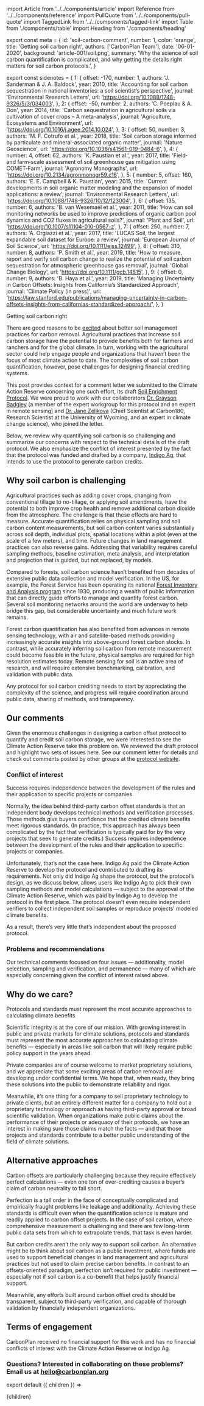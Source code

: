 import Article from '../../components/article'
import Reference from '../../components/reference'
import PullQuote from '../../components/pull-quote'
import TaggedLink from '../../components/tagged-link'
import Table from './components/table'
import Heading from './components/heading'

export const meta = {
  id: 'soil-carbon-comment',
  number: 1,
  color: 'orange',
  title: 'Getting soil carbon right',
  authors: ['CarbonPlan Team'],
  date: '06-01-2020',
  background: 'article-001/soil.png',
  summary:
    'Why the science of soil carbon quantification is complicated, and why getting the details right matters for soil carbon protocols.',
}

export const sidenotes = {
  1: {
    offset: -170,
    number: 1,
    authors: 'J. Sanderman & J. A. Baldock',
    year: 2010,
    title:
      'Accounting for soil carbon sequestration in national inventories: a soil scientist’s perspective',
    journal: 'Environmental Research Letters',
    url: 'https://doi.org/10.1088/1748-9326/5/3/034003',
  },
  2: {
    offset: -50,
    number: 2,
    authors: 'C. Poeplau & A. Don',
    year: 2014,
    title:
      'Carbon sequestration in agricultural soils via cultivation of cover crops – A meta-analysis',
    journal: 'Agriculture, Ecosystems and Environment',
    url: 'https://doi.org/10.1016/j.agee.2014.10.024',
  },
  3: {
    offset: 50,
    number: 3,
    authors: 'M. F. Cotrufo et al.',
    year: 2018,
    title:
      'Soil carbon storage informed by particulate and mineral-associated organic matter',
    journal: 'Nature Geoscience',
    url: 'https://doi.org/10.1038/s41561-019-0484-6',
  },
  4: {
    number: 4,
    offset: 62,
    authors: 'K. Paustian et al.',
    year: 2017,
    title:
      'Field‐ and farm‐scale assessment of soil greenhouse gas mitigation using COMET‐Farm',
    journal: 'Agronomy Monographs',
    url: 'https://doi.org/10.2134/agronmonogr59.c16',
  },
  5: {
    number: 5,
    offset: 160,
    authors: 'E. E. Campbell & K. Paustian',
    year: 2015,
    title:
      'Current developments in soil organic matter modeling and the expansion of model applications: a review',
    journal: 'Environmental Research Letters',
    url: 'https://doi.org/10.1088/1748-9326/10/12/123004',
  },
  6: {
    offset: 135,
    number: 6,
    authors: 'B. van Wesemael et al.',
    year: 2011,
    title:
      'How can soil monitoring networks be used to improve predictions of organic carbon pool dynamics and CO2 fluxes in agricultural soils?',
    journal: 'Plant and Soil',
    url: 'https://doi.org/10.1007/s11104-010-0567-z',
  },
  7: {
    offset: 250,
    number: 7,
    authors: 'A. Orgiazzi et al.',
    year: 2017,
    title:
      'LUCAS Soil, the largest expandable soil dataset for Europe: a review',
    journal: 'European Journal of Soil Science',
    url: 'https://doi.org/10.1111/ejss.12499',
  },
  8: {
    offset: 310,
    number: 8,
    authors: 'P. Smith et al.',
    year: 2019,
    title:
      'How to measure, report and verify soil carbon change to realize the potential of soil carbon sequestration for atmospheric greenhouse gas removal',
    journal: 'Global Change Biology',
    url: 'https://doi.org/10.1111/gcb.14815',
  },
  9: {
    offset: 0,
    number: 9,
    authors: 'B. Haya et al.',
    year: 2019,
    title:
      'Managing Uncertainty in Carbon Offsets: Insights from California’s Standardized Approach',
    journal: 'Climate Policy (in press)',
    url:
      'https://law.stanford.edu/publications/managing-uncertainty-in-carbon-offsets-insights-from-californias-standardized-approach/',
  },
}

<Heading>Getting soil carbon right</Heading>

There are good reasons to be [excited](https://carbon180.org/leading-with-soil) about better soil management practices for carbon removal. Agricultural practices that increase soil carbon storage have the potential to provide benefits both for farmers and ranchers and for the global climate. In turn, working with the agricultural sector could help engage people and organizations that haven’t been the focus of most climate action to date. The complexities of soil carbon quantification, however, pose challenges for designing financial crediting systems.

This post provides context for a comment letter we submitted to the Climate Action Reserve concerning one such effort, its draft [Soil Enrichment Protocol](https://www.climateactionreserve.org/how/protocols/soil-enrichment/). We were proud to work with our collaborators [Dr. Grayson Badgley](https://www.gbadgley.com/) (a member of the expert workgroup for this protocol and an expert in remote sensing) and [Dr. Jane Zelikova](https://carbon180.org/team) (Chief Scientist at Carbon180, Research Scientist at the University of Wyoming, and an expert in climate change science), who joined the letter.

Below, we review why quantifying soil carbon is so challenging and summarize our concerns with respect to the technical details of the draft protocol. We also emphasize the conflict of interest presented by the fact that the protocol was funded and drafted by a company, [Indigo Ag](https://www.indigoag.com/), that intends to use the protocol to generate carbon credits.

## Why soil carbon is challenging

Agricultural practices such as adding cover crops, changing from conventional tillage to no-tillage, or applying soil amendments, have the potential to both improve crop health and remove additional carbon dioxide from the atmosphere. The challenge is that these effects are hard to measure. Accurate quantification relies on physical sampling and soil carbon content measurements, but soil carbon content varies substantially across soil depth, individual plots, spatial locations within a plot (even at the scale of a few meters), and time. <Reference color={meta.color} data={sidenotes[1]}/> <Reference color={meta.color} data={sidenotes[2]}/> <Reference color={meta.color} data={sidenotes[3]}/> Future changes in land management practices can also reverse gains. Addressing that variability requires careful sampling methods, baseline estimation, meta analysis, and interpretation and projection that is guided, but not replaced, by models. <Reference color={meta.color} data={sidenotes[4]}/><Reference color={meta.color} data={sidenotes[5]}/>

Compared to forests, soil carbon science hasn’t benefited from decades of extensive public data collection and model verification. In the US, for example, the Forest Service has been operating its national [Forest Inventory and Analysis program](https://www.fia.fs.fed.us/about/about_us/index.php) since 1930, producing a wealth of public information that can directly guide efforts to manage and quantify forest carbon. Several soil monitoring networks around the world are underway to help bridge this gap, <Reference color={meta.color} data={sidenotes[6]}/><Reference color={meta.color} data={sidenotes[7]}/> but considerable uncertainty and much future work remains. <Reference color={meta.color} data={sidenotes[8]}/>

Forest carbon quantification has also benefited from advances in remote sensing technology, with air and satellite-based methods providing increasingly accurate insights into above-ground forest carbon stocks. In contrast, while accurately inferring soil carbon from remote measurement could become feasible in the future, physical samples are required for high resolution estimates today. Remote sensing for soil is an active area of research, and will require extensive benchmarking, calibration, and validation with public data.

Any protocol for soil carbon crediting needs to start by appreciating the complexity of the science, and progress will require coordination around public data, sharing of methods, and transparency.

## Our comments

Given the enormous challenges in designing a carbon offset protocol to quantify and credit soil carbon storage, we were interested to see the Climate Action Reserve take this problem on. We reviewed the draft protocol and highlight two sets of issues here. See our <TaggedLink action='PDF' category='downloads' href='https://carbonplan-assets.s3.amazonaws.com/docs/Soil-Carbon-Comment-Letter-05-18-2020.pdf'>comment letter</TaggedLink> for details and check out comments posted by other groups at the [protocol website](https://www.climateactionreserve.org/how/protocols/soil-enrichment/).

### Conflict of interest

<PullQuote color={meta.color}>
  Success requires independence between the development of the rules and their
  application to specific projects or companies
</PullQuote>

Normally, the idea behind third-party carbon offset standards is that an independent body develops technical methods and verification processes. Those methods give buyers confidence that the credited climate benefits meet rigorous standards. (In practice, this approach has always been complicated by the fact that verification is typically paid for by the very projects that seek to generate credits.) Success requires independence between the development of the rules and their application to specific projects or companies.

Unfortunately, that’s not the case here. Indigo Ag paid the Climate Action Reserve to develop the protocol and contributed to drafting its requirements. Not only did Indigo Ag shape the protocol, but the protocol’s design, as we discuss below, allows users like Indigo Ag to pick their own sampling methods and model calculations — subject to the approval of the Climate Action Reserve, which was paid by Indigo Ag to develop the protocol in the first place. The protocol doesn’t even require independent verifiers to collect independent soil samples or reproduce projects’ modeled climate benefits.

As a result, there’s very little that’s independent about the proposed protocol.

### Problems and recommendations

Our technical comments focused on four issues — additionality, model selection, sampling and verification, and permanence — many of which are especially concerning given the conflict of interest raised above.

<Table />

## Why do we care?

<PullQuote color={meta.color}>
  Protocols and standards must represent the most accurate approaches to
  calculating climate benefits
</PullQuote>

Scientific integrity is at the core of our mission. With growing interest in public and private markets for climate solutions, protocols and standards must represent the most accurate approaches to calculating climate benefits — especially in areas like soil carbon that will likely require public policy support in the years ahead.

Private companies are of course welcome to market proprietary solutions, and we appreciate that some exciting areas of carbon removal are developing under confidential terms. We hope that, when ready, they bring these solutions into the public to demonstrate reliability and rigor.

Meanwhile, it’s one thing for a company to sell proprietary technology to private clients, but an entirely different matter for a company to hold out a proprietary technology or approach as having third-party approval or broad scientific validation. When organizations make public claims about the performance of their projects or adequacy of their protocols, we have an interest in making sure those claims match the facts — and that those projects and standards contribute to a better public understanding of the field of climate solutions.

## Alternative approaches

Carbon offsets are particularly challenging because they require effectively perfect calculations — even one ton of over-crediting causes a buyer’s claim of carbon neutrality to fall short. <Reference color={meta.color} data={sidenotes[9]}/>

Perfection is a tall order in the face of conceptually complicated and empirically fraught problems like leakage and additionality. Achieving these standards is difficult even when the quantification science is mature and readily applied to carbon offset projects. In the case of soil carbon, where comprehensive measurement is challenging and there are few long-term public data sets from which to extrapolate trends, that task is even harder.

But carbon credits aren’t the only way to support soil carbon. An alternative might be to think about soil carbon as a public investment, where funds are used to support beneficial changes in land management and agricultural practices but not used to claim precise carbon benefits. In contrast to an offsets-oriented paradigm, perfection isn’t required for public investment — especially not if soil carbon is a co-benefit that helps justify financial support.

Meanwhile, any efforts built around carbon offset credits should be transparent, subject to third-party verification, and capable of thorough validation by financially independent organizations.

## Terms of engagement

CarbonPlan received no financial support for this work and has no financial conflicts of interest with the Climate Action Reserve or Indigo Ag.

### Questions? Interested in collaborating on these problems? Email us at [hello@carbonplan.org](mailto:hello@carbonplan.org)

export default ({ children }) => <Article meta={meta}>{children}</Article>
